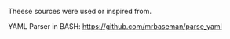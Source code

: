 Theese sources were used or inspired from. 

YAML Parser in BASH:
	https://github.com/mrbaseman/parse_yaml


